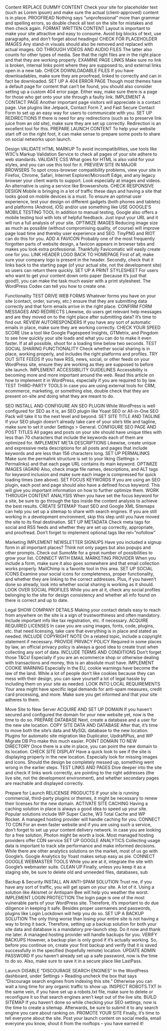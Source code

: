 Content
REPLACE DUMMY CONTENT Check your site for placeholder text (such as Lorem ipsum) and make sure the actual (client-approved) content is in place. 
PROOFREAD Nothing says “unprofessional” more than grammar and spelling errors, so double check all text on the site for mistakes and then check again. 
FORMAT WRITTEN CONTENT Layout is important to make your site attractive and easy to consume. Avoid big blocks of text, use paragraphs, and don’t forget about headings! 
CHECK FOR PLACEHOLDER IMAGES Any stand-in visuals should also be removed and replaced with actual images. 
GO THROUGH VIDEOS AND AUDIO FILES The latter also counts for other types of media. See that the right files are in the right place and that they are working properly. 
EXAMINE PAGE LINKS Make sure no link is broken, internal links point where they are supposed to, and external links open in a new tab. 
CHECK DOWNLOADABLE FILES If you have downloadables, make sure they are proofread, linked to correctly and can in fact be downloaded. 
SET UP A 404 ERROR PAGE Though most themes have a default page for content that can’t be found, you should also consider setting up a custom 404 error page. Either way, make sure there is a page for those who get onto your site through a faulty link. 
IMPLEMENT A CONTACT PAGE Another important page visitors will appreciate is a contact page. Use plugins like Jetpack, Contact Form 7, and Fast Secure Contact Form to set up an easy way for users to communicate with you. 
SET UP REDIRECTIONS If there is need for any redirections (such as to preserve link juice from an old site), make sure they are set up correctly. Redirection is an excellent tool for this. 
PREPARE LAUNCH CONTENT To help your website start off on the right foot, it can make sense to prepare some posts to share on social networks upon launch.

Design
VALIDATE HTML MARKUP To avoid incompatibilities, use tools like W3C’s Markup Validation Service to check all pages of your site adhere to web standards. 
VALIDATE CSS What goes for HTML is also valid for your styles, and you can use this tool for it. 
PREVIEW SITE IN MAJOR BROWSERS To spot cross-browser compatibility problems, view your site in Firefox, Chrome, Safari, Internet Explorer/Microsoft Edge, and any legacy browser your client wants to support. Look especially at images and videos. An alternative is using a service like Browsershots. 
CHECK RESPONSIVE DESIGN Mobile is bringing in a lot of traffic these days and having a site that looks good on mobile devices is a must. To ensure an optimal user experience, test your design on different gadgets (both phones and tablets) and platforms (Android, iOS) and/or use something like 
USE GOOGLE’S MOBILE TESTING TOOL In addition to manual testing, Google also offers a mobile testing tool with lots of helpful feedback. Just input your URL and it will run a full analysis of your site. 
OPTIMIZE IMAGES Reducing image size as much as possible (without compromising quality, of course) will improve page load time and thereby user experience and SEO. TinyPNG and RIOT can do this for you. 
ADD A FAVICON Probably one of the most frequently forgotten parts of website design, a favicon appears in browser tabs and makes you look extra professional. Thankfully Favicomatic will easily create one for you. 
LINK HEADER LOGO BACK TO HOMEPAGE First of all, make sure your company logo is present in the header. Secondly, check that it links back to the starting page (of your actual site, not the development site) so users can return there quickly. 
SET UP A PRINT STYLESHEET For users who want to get your content down onto paper (because it’s just that good!), you can make the task much easier with a print stylesheet. The WordPress Codex can tell you how to create one.

Functionality
TEST DRIVE WEB FORMS Whatever forms you have on your site (contact, order, survey, etc.) ensure that they are submitting data correctly and that form emails arrive in the right place. 
CONFIRM FORM MESSAGES AND REDIRECTS Likewise, do users get relevant help messages and are they moved on to the right place after submitting data? It’s time to find out. 
REVIEW AUTORESPONDERS If you have any sort of automatic emails in place, make sure they are working correctly. 
CHECK YOUR SPEED SCORE Use a tool like Google Pagespeed Insights, GTMetrix, and Pingdom to see how quickly your site loads and what you can do to make it even faster. If at all possible, shoot for a loading time below two seconds. 
TEST SOCIAL SHARING FUNCTIONALITY Check whether social sharing is in place, working properly, and includes the right platforms and profiles. 
TRY OUT SITE FEEDS If you have RSS, news, social, or other feeds on your WordPress site, ensure they are working as they are supposed to before site launch. 
IMPLEMENT ACCESSIBILITY GUIDELINES Accessibility is becoming more and more important around the web. Read this article on how to implement it in WordPress, especially if you are required to by law. 
TEST THIRD-PARTY TOOLS In case you are using external tools for CRM, ecommerce, marketing, or something else, double check that they are present on-site and doing what they are meant to do.

SEO
INSTALL AND CONFIGURE AN SEO PLUGIN While WordPress is well configured for SEO as it is, an SEO plugin like Yoast SEO or All-in-One SEO Pack will take it to the next level and beyond. 
SET SITE TITLE AND TAGLINE If your SEO plugin doesn’t already take care of your site’s title and tagline, make sure to set it under Settings > General. 
CONFIGURE SEO PAGE AND POST TITLES All pages and posts on your site should have unique titles with less than 70 characters that include the keywords each of them are optimized for. 
IMPLEMENT META DESCRIPTIONS Likewise, create unique and expressive meta descriptions for all posts and pages that include keywords and are less than 156 characters long. 
SET UP PERMALINKS Make sure the permalink structure is set to your liking (Settings > Permalinks) and that each page URL contains its main keyword. 
OPTIMIZE IMAGES (AGAIN) Also, check image file names, descriptions, and ALT tags for keyword inclusion and make sure each image is compressed for quick loading times (see above). 
SET FOCUS KEYWORDS If you are using an SEO plugin, each post and page should also have a defined focus keyword. This will give you important information on how to further optimize them. 
WORK THROUGH CONTENT ANALYSIS When you have set the focus keyword for a site, be sure to go through the tips inside the content analysis to achieve the best results. 
CREATE SITEMAP Yoast SEO and Google XML Sitemaps can help you set up a sitemap to share with search engines. If you are still working in a development environment, skip this step until you have moved the site to its final destination. 
SET UP METADATA Check meta tags for social and RSS feeds and whether they are set up correctly, appropriate, and proofread. Don’t forget to implement optional tags like rel=”nofollow”

Marketing
IMPLEMENT NEWSLETTER SIGNUPS Have you included a signup form in all important places? Think not only pages but also popups and other prompts. Check out SumoMe for a great number of possibilities to grow your list. 
CONNECT WITH EMAIL MARKETING PROVIDER When you include a form, make sure it also goes somewhere and that email collection works properly. MailChimp is a favorite tool in this area. 
SET UP SOCIAL ICONS Examine your social icons for completeness, proper functionality, and whether they are linking to the correct addresses. Plus, if you haven’t done so already, look into whether social sharing is working as it should. 
LOOK OVER SOCIAL PROFILES While you are at it, check any social profiles belonging to the site for design consistency and whether all info found on there is correct and up to date.

Legal
SHOW COMPANY DETAILS Making your contact details easy to reach from anywhere on the site is a sign of trustworthiness and often mandatory. Include important info like tax registration, etc. if necessary. 
ACQUIRE REQUIRED LICENSES In case you are using images, fonts, code, plugins, etc. that need licensing, take care that everything is in place and stated as needed. 
INCLUDE COPYRIGHT NOTE On a related topic, include a copyright statement if necessary. 
PROVIDE PRIVACY POLICY Required in some places by law, an official privacy policy is always a good idea to create trust when collecting any sort of data. 
INCLUDE TERMS AND CONDITIONS Don’t forget those T&Cs! Especially if you are an ecommerce shop or otherwise dealing with transactions and money, this is an absolute must have. 
IMPLEMENT COOKIE WARNING Especially in the EU, cookie warnings have become the law of the land. While a lot of people don’t like cookies because they can mess with their design, you can save yourself a lot of legal hassle by including them on your site as needed. 
LOOK INTO LOCAL REQUIREMENTS Your area might have specific legal demands for anti-spam measures, credit card processing, and more. Make sure you get informed and that your site adheres to them.

Move Site to New Server
ACQUIRE AND SET UP DOMAIN If you haven’t secured and configured the domain for your new website yet, now is the time to do so. 
PREPARE DATABASE Next, create a database and a user for the new site location. 
COPY SITE DATA AND DATABASE After that, it’s time to move both the site’s data and MySQL database to the new location. Plugins for automatic site migration like Duplicator, UpdraftPlus, and WP Migrate DB Pro make this much easier. 
POINT DOMAIN TO NEW DIRECTORY Once there is a site in place, you can point the new domain to its location. 
CHECK SITE DISPLAY Have a quick look to see if the site is displaying properly in the new location. Especially look for missing images and icons. Should the design be completely messed up, something went wrong in the earlier steps. 
TEST LINKS AND PAGES Dive deeper into the site and check if links work correctly, are pointing to the right addresses (the live site, not the development environment), and whether secondary pages are reachable and displayed correctly.

Prepare for Launch
RELICENSE PRODUCTS If your site is running commercial, third-party plugins or themes, it might be necessary to renew their licenses for the new domain. 
ACTIVATE SITE CACHING Having a caching solution in place is always a good idea to speed up your site. Popular solutions include WP Super Cache, W3 Total Cache and WP Rocket. A managed hosting provider will handle caching for you. 
CONNECT TO CDN For an even faster website and if you are using such a service, don’t forget to set up your content delivery network. In case you are looking for a free solution, Photon might be worth a look. Most managed hosting providers offer CDN service
SET UP GOOGLE ANALYTICS Collecting usage data is important to track site performance and make informed decisions. While there are other analytics solutions on the market, most of us go with Google’s. Google Analytics by Yoast makes setup easy as pie. 
CONNECT GOOGLE WEBMASTER TOOLS While you are at it, integrate the site with Google’s webmaster suite. 
CLEAN UP Finally, unless you keep it as a staging site, be sure to delete old and unneeded files, databases, sub

Backup & Security
INSTALL AN ANTI-SPAM SOLUTION Trust me, if you have any sort of traffic, you will get spam on your site. A lot of it. Using a solution like Akismet or Antispam Bee will help you weather the worst. 
IMPLEMENT LOGIN PROTECTION The login page is one of the most vulnerable parts of your WordPress site. Therefore, it’s important to do due diligence in keeping it safe. Besides proper usernames and passwords, plugins like Login Lockdown will help you do so. 
SET UP A BACKUP SOLUTION The only thing worse than losing your entire site is not having a way to bring it back. Therefore, setting up a backup solution for both your site data and database is a mandatory pre-launch step. Do it now and thank me later. A managed hosting provider will handle backups for you. 
VERIFY BACKUPS However, a backup plan is only good if it’s actually working. So, before you continue on, create your first backup and verify that it is saved successfully in the specified (hopefully remote) location. 
UPDATE ADMIN PASSWORD If you haven’t already set up a safe password, now is the time to do so. Also, make sure to save it in a secure place like LastPass.

Launch
DISABLE “DISCOURAGE SEARCH ENGINES” In the WordPress dashboard, under Settings > Reading uncheck the box that says “Discourage search engines from indexing this site.” Otherwise you can wait a long time for any organic traffic to show up. 
INSPECT ROBOTS.TXT In the same vein, if you have set up a robots.txt file, make sure to delete or reconfigure it so that search engines aren’t kept out of the live site. 
BUILD SITEMAP If you haven’t done so while checking your SEO settings, now is the time to create a sitemap. Afterwards, be sure to submit it to any search engine you care about ranking on. 
PROMOTE YOUR SITE Finally, it’s time to tell everyone about the site. Post your launch content on social media, email everyone you know, shout it from the rooftops – you have earned it!
